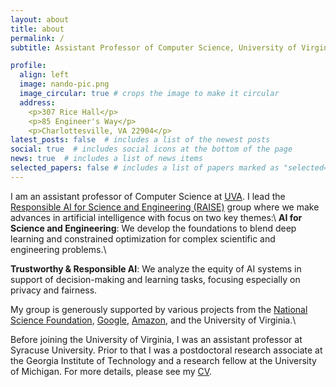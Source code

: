 ```yaml
---
layout: about
title: about
permalink: /
subtitle: Assistant Professor of Computer Science, University of Virginia

profile:
  align: left
  image: nando-pic.png
  image_circular: true # crops the image to make it circular
  address:
    <p>307 Rice Hall</p>
    <p>85 Engineer's Way</p>
    <p>Charlottesville, VA 22904</p>
latest_posts: false  # includes a list of the newest posts
social: true  # includes social icons at the bottom of the page
news: true  # includes a list of news items
selected_papers: false # includes a list of papers marked as "selected={true}"
---
```


I am an assistant professor of Computer Science at [UVA](https://engineering.virginia.edu/departments/computer-science). I lead the 
[Responsible AI for Science and Engineering (RAISE)](/group/) group where we make advances in artificial intelligence with focus on two key themes:\\
  **AI for Science and Engineering**: We develop the foundations to blend deep learning and constrained optimization for complex scientific and engineering problems.\\
  <!-- and  create ways to integrate knowledge, constraints, and physical principles into learning models. -->
  **Trustworthy & Responsible AI**: We analyze the equity of AI systems in support of decision-making and learning tasks, focusing especially on privacy and fairness.

<!-- I approach these directions by applying the tools and perspectives of
_optimization theory_, _differential privacy_, and _statistics_ to problems in
decision-making and machine learning. For more details, please see my [publications](_pages/about.md). -->

My group is generously supported by various projects from the [National Science Foundation](https://www.nsf.gov/awardsearch/simpleSearchResult?queryText=%22Ferdinando+Fioretto%22&ActiveAwards=true&ExpiredAwards=true), [Google](https://research.google/outreach/research-scholar-program/recipients/), 
[Amazon](https://www.amazon.science/research-awards/recipients/ferdinando-fioretto),
and the University of Virginia.\\
<!-- I am a recipient of the _2022 AWS Amazon Research Award_, the _2022 NSF CAREER award_,
the 2022 _Google Research Scholar Award_, the _2022 Caspar Bowden PET award_, the
_2021 ISSNAF Mario Gerla Young Investigator Award_, the _2021 ACP Early Career Researcher Award_,
the _2018 AI*AI Best AI dissertation award_, and _several best paper awards_. -->
Before joining the University of Virginia, I was an assistant professor at
Syracuse University. Prior to that I was a postdoctoral research associate at the
Georgia Institute of Technology and a research fellow at the University of Michigan.
For more details, please see my [CV](assets/cv/cvFioretto.pdf). 